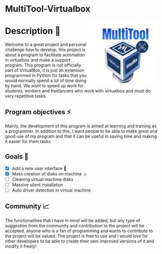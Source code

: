 # MultiTool-Virtualbox

<img align="right" width="225" src="https://github.com/ikkxeer/MultiTool-Virtualbox/blob/main/img/logo.png?raw=true" />

# Description :blue_book:
Welcome to a great project and personal challenge how to develop, this project is about a program to facilitate automation in virtualbox and make a support program.
This program is not officially part of VirtualBox, it is just an extension programmed in Python for tasks that you would normally spend a lot of time doing by hand. We want to speed up work for students, workers and freelancers who work with virtualbox and must do very repetitive tasks.

## Program objectives :zap:
Mainly, the development of this program is aimed at learning and training as a programmer. In addition to this, I want people to be able to make great and good use of my program and that it can be useful in saving time and making it easier for them tasks

## Goals :wrench:
- [x] Add a new user interface :tada:
- [x] Mass creation of disks on machine :relaxed:
- [ ] Cleaning virtual machine disks
- [ ] Massive silent installation
- [ ] Auto driver detection in virtual machine

## Community :chart_with_upwards_trend:
The functionalities that I have in mind will be added, but any type of suggestion from the community and contribution to the project will be accepted, anyone who is a fan of programming and wants to contribute to the project will be valued.
The project is free to use and I would love for other developers to be able to create their own improved versions of it and modify it freely!
